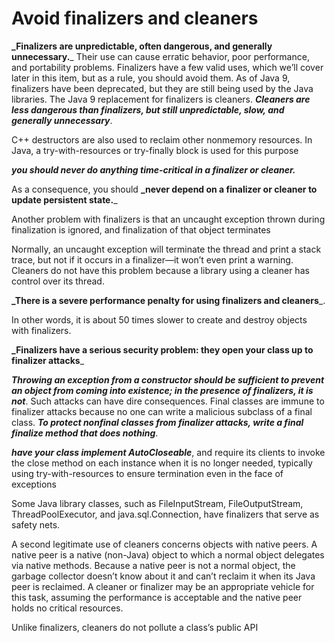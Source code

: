 # Avoid finalizers and cleaners

**_Finalizers are unpredictable, often dangerous, and generally unnecessary.**_
Their use can cause erratic behavior, poor performance, and portability problems.
Finalizers have a few valid uses, which we’ll cover later in this item, but as a rule,
you should avoid them. As of Java 9, finalizers have been deprecated, but they are
still being used by the Java libraries. The Java 9 replacement for finalizers is
cleaners. _**Cleaners are less dangerous than finalizers, but still unpredictable,
slow, and generally unnecessary**_.

C++ destructors are also used to reclaim other nonmemory resources. In Java, a
try-with-resources or try-finally block is used for this purpose

_**you should never do anything time-critical in a finalizer or cleaner.**_

As a consequence, you should **_never
depend on a finalizer or cleaner to update persistent state.**_

Another problem with finalizers is that an uncaught exception thrown during
finalization is ignored, and finalization of that object terminates

Normally, an uncaught exception will terminate the thread and print a stack
trace, but not if it occurs in a finalizer—it won’t even print a warning. Cleaners do
not have this problem because a library using a cleaner has control over its thread.

**_There is a severe performance penalty for using finalizers and cleaners**_.

In other words, it is about 50
times slower to create and destroy objects with finalizers.

**_Finalizers have a serious security problem: they open your class up to
finalizer attacks**_

_**Throwing an exception from a constructor
should be sufficient to prevent an object from coming into existence; in the
presence of finalizers, it is not**_. Such attacks can have dire consequences. Final
classes are immune to finalizer attacks because no one can write a malicious
subclass of a final class. _**To protect nonfinal classes from finalizer attacks,
write a final finalize method that does nothing**_.

_**have your class implement AutoCloseable**_, and require its clients
to invoke the close method on each instance when it is no longer needed,
typically using try-with-resources to ensure termination even in the face of
exceptions

Some Java
library classes, such as FileInputStream, FileOutputStream, ThreadPoolExecutor,
and java.sql.Connection, have finalizers that serve as safety nets.

A second legitimate use of cleaners concerns objects with native peers. A
native peer is a native (non-Java) object to which a normal object delegates via
native methods. Because a native peer is not a normal object, the garbage collector
doesn’t know about it and can’t reclaim it when its Java peer is reclaimed. A
cleaner or finalizer may be an appropriate vehicle for this task, assuming the
performance is acceptable and the native peer holds no critical resources.

Unlike finalizers,
cleaners do not pollute a class’s public API


